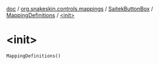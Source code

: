 [doc](../../../index.md) / [org.snakeskin.controls.mappings](../../index.md) / [SaitekButtonBox](../index.md) / [MappingDefinitions](index.md) / [&lt;init&gt;](./-init-.md)

# &lt;init&gt;

`MappingDefinitions()`
